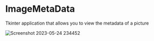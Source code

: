 # ImageMetaData

Tkinter application that allows you to view the metadata of a picture

![Screenshot 2023-05-24 234452](https://github.com/AdeebIsmail/ImageMetaData/assets/51217487/e452806d-5a7f-4c11-ad75-2639021d53a8)


